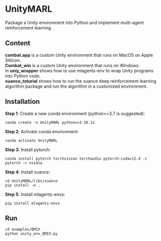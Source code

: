 # UnityMARL
Package a Unity environment into Python and implement multi-agent reinforcement learning

## Content
**combat.app** is a custom Unity environment that runs on MacOS on Apple Sillicon.<br>
**Combat_win** is a custom Unity environment that runs on Windows.<br>
In **uniy_wrapper** shows how to use mlagents-env to wrap Unity programs into Python code.<br>
**xuance_toturial** shows how to run the xuance deep reinforcement learning algorithm package and run the algorithm in a customized environment.<br>

## Installation
**Step 1**: Create a new conda environment (python>=3.7 is suggested):
```commandline
conda create -n UnityMARL python==3.10.12
```
**Step 2**: Activate conda environment:
```commandline
conda activate UnityMARL
```
**Step 3**: Install pytorch:
```commandline
conda install pytorch torchvision torchaudio pytorch-cuda=12.4 -c pytorch -c nvidia
```
**Step 4**: Install xuance:
```commandline
cd UnityMARL/libs/xuance
pip install -e .
```
**Step 5**: Install mlagents-envs:
```commandline
pip install mlagents-envs
```

## Run
```commandline
cd examples/QMIX
python unity_env_QMIX.py
```
